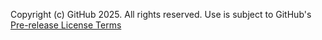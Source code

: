 Copyright (c) GitHub 2025. All rights reserved. Use is subject to GitHub's [Pre-release License Terms](https://docs.github.com/en/site-policy/github-terms/github-pre-release-license-terms)
